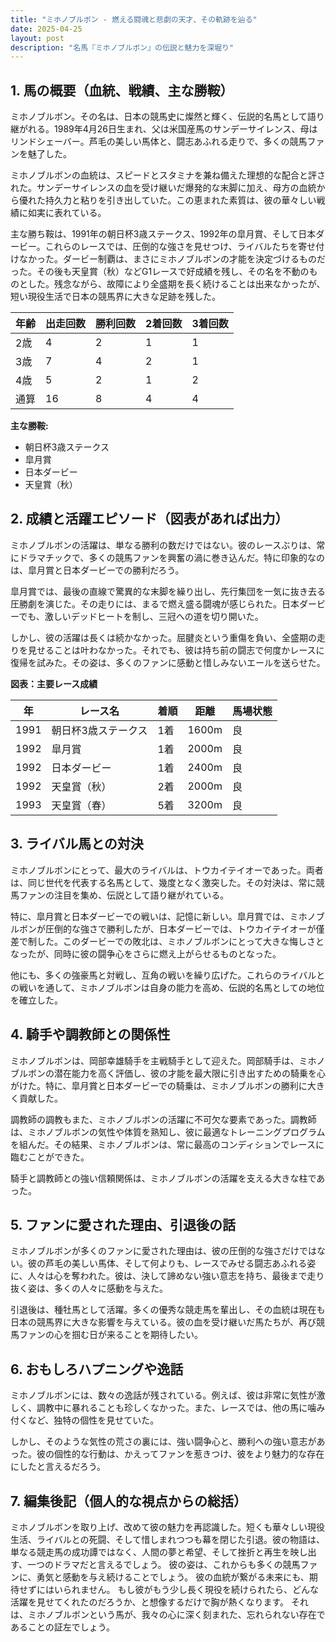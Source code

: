 ```yaml
---
title: "ミホノブルボン - 燃える闘魂と悲劇の天才、その軌跡を辿る"
date: 2025-04-25
layout: post
description: "名馬『ミホノブルボン』の伝説と魅力を深堀り"
---
```


## 1. 馬の概要（血統、戦績、主な勝鞍）

ミホノブルボン。その名は、日本の競馬史に燦然と輝く、伝説的名馬として語り継がれる。1989年4月26日生まれ、父は米国産馬のサンデーサイレンス、母はリンドシェーバー。芦毛の美しい馬体と、闘志あふれる走りで、多くの競馬ファンを魅了した。

ミホノブルボンの血統は、スピードとスタミナを兼ね備えた理想的な配合と評された。サンデーサイレンスの血を受け継いだ爆発的な末脚に加え、母方の血統から優れた持久力と粘りを引き出していた。この恵まれた素質は、彼の華々しい戦績に如実に表れている。

主な勝ち鞍は、1991年の朝日杯3歳ステークス、1992年の皐月賞、そして日本ダービー。これらのレースでは、圧倒的な強さを見せつけ、ライバルたちを寄せ付けなかった。ダービー制覇は、まさにミホノブルボンの才能を決定づけるものだった。その後も天皇賞（秋）などG1レースで好成績を残し、その名を不動のものとした。残念ながら、故障により全盛期を長く続けることは出来なかったが、短い現役生活で日本の競馬界に大きな足跡を残した。

| 年齢 | 出走回数 | 勝利回数 | 2着回数 | 3着回数 |
|---|---|---|---|---|
| 2歳 | 4 | 2 | 1 | 1 |
| 3歳 | 7 | 4 | 2 | 1 |
| 4歳 | 5 | 2 | 1 | 2 |
| 通算 | 16 | 8 | 4 | 4 |

**主な勝鞍:**

* 朝日杯3歳ステークス
* 皐月賞
* 日本ダービー
* 天皇賞（秋）


## 2. 成績と活躍エピソード（図表があれば出力）

ミホノブルボンの活躍は、単なる勝利の数だけではない。彼のレースぶりは、常にドラマチックで、多くの競馬ファンを興奮の渦に巻き込んだ。特に印象的なのは、皐月賞と日本ダービーでの勝利だろう。

皐月賞では、最後の直線で驚異的な末脚を繰り出し、先行集団を一気に抜き去る圧勝劇を演じた。その走りには、まるで燃え盛る闘魂が感じられた。日本ダービーでも、激しいデッドヒートを制し、三冠への道を切り開いた。

しかし、彼の活躍は長くは続かなかった。屈腱炎という重傷を負い、全盛期の走りを見せることは叶わなかった。それでも、彼は持ち前の闘志で何度かレースに復帰を試みた。その姿は、多くのファンに感動と惜しみないエールを送らせた。

**図表：主要レース成績**

| 年 | レース名 | 着順 | 距離 | 馬場状態 |
|---|---|---|---|---|
| 1991 | 朝日杯3歳ステークス | 1着 | 1600m | 良 |
| 1992 | 皐月賞 | 1着 | 2000m | 良 |
| 1992 | 日本ダービー | 1着 | 2400m | 良 |
| 1992 | 天皇賞（秋） | 2着 | 2000m | 良 |
| 1993 | 天皇賞（春） | 5着 | 3200m | 良 |


## 3. ライバル馬との対決

ミホノブルボンにとって、最大のライバルは、トウカイテイオーであった。両者は、同じ世代を代表する名馬として、幾度となく激突した。その対決は、常に競馬ファンの注目を集め、伝説として語り継がれている。

特に、皐月賞と日本ダービーでの戦いは、記憶に新しい。皐月賞では、ミホノブルボンが圧倒的な強さで勝利したが、日本ダービーでは、トウカイテイオーが僅差で制した。このダービーでの敗北は、ミホノブルボンにとって大きな悔しさとなったが、同時に彼の闘争心をさらに燃え上がらせるものとなった。

他にも、多くの強豪馬と対戦し、互角の戦いを繰り広げた。これらのライバルとの戦いを通して、ミホノブルボンは自身の能力を高め、伝説的名馬としての地位を確立した。


## 4. 騎手や調教師との関係性

ミホノブルボンは、岡部幸雄騎手を主戦騎手として迎えた。岡部騎手は、ミホノブルボンの潜在能力を高く評価し、彼の才能を最大限に引き出すための騎乗を心がけた。特に、皐月賞と日本ダービーでの騎乗は、ミホノブルボンの勝利に大きく貢献した。

調教師の調教もまた、ミホノブルボンの活躍に不可欠な要素であった。調教師は、ミホノブルボンの気性や体質を熟知し、彼に最適なトレーニングプログラムを組んだ。その結果、ミホノブルボンは、常に最高のコンディションでレースに臨むことができた。

騎手と調教師との強い信頼関係は、ミホノブルボンの活躍を支える大きな柱であった。


## 5. ファンに愛された理由、引退後の話

ミホノブルボンが多くのファンに愛された理由は、彼の圧倒的な強さだけではない。彼の芦毛の美しい馬体、そして何よりも、レースでみせる闘志あふれる姿に、人々は心を奪われた。彼は、決して諦めない強い意志を持ち、最後まで走り抜く姿は、多くの人々に感動を与えた。

引退後は、種牡馬として活躍。多くの優秀な競走馬を輩出し、その血統は現在も日本の競馬界に大きな影響を与えている。彼の血を受け継いだ馬たちが、再び競馬ファンの心を掴む日が来ることを期待したい。


## 6. おもしろハプニングや逸話

ミホノブルボンには、数々の逸話が残されている。例えば、彼は非常に気性が激しく、調教中に暴れることも珍しくなかった。また、レースでは、他の馬に噛み付くなど、独特の個性を見せていた。

しかし、そのような気性の荒さの裏には、強い闘争心と、勝利への強い意志があった。彼の個性的な行動は、かえってファンを惹きつけ、彼をより魅力的な存在にしたと言えるだろう。


## 7. 編集後記（個人的な視点からの総括）

ミホノブルボンを取り上げ、改めて彼の魅力を再認識した。短くも華々しい現役生活、ライバルとの死闘、そして惜しまれつつも幕を閉じた引退。彼の物語は、単なる競走馬の成功譚ではなく、人間の夢と希望、そして挫折と再生を映し出す、一つのドラマだと言えるでしょう。  彼の姿は、これからも多くの競馬ファンに、勇気と感動を与え続けることでしょう。  彼の血統が繋がる未来にも、期待せずにはいられません。  もし彼がもう少し長く現役を続けられたら、どんな活躍を見せてくれたのだろうか、と想像するだけで胸が熱くなります。  それは、ミホノブルボンという馬が、我々の心に深く刻まれた、忘れられない存在であることの証左でしょう。
